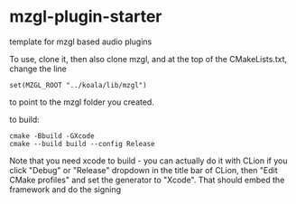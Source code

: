 # mzgl-plugin-starter

template for mzgl based audio plugins

To use, clone it, then also clone mzgl, and at the top of the CMakeLists.txt, change the line

```
set(MZGL_ROOT "../koala/lib/mzgl")
```

to point to the mzgl folder you created.

to build:

```
cmake -Bbuild -GXcode
cmake --build build --config Release

```
Note that you need xcode to build - you can actually do it with CLion if you click "Debug" or "Release" dropdown in the 
title bar of CLion, then "Edit CMake profiles" and set the generator to "Xcode". That should embed the framework and do 
the signing
